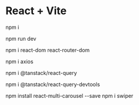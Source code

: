 # React + Vite

npm i

npm run dev

npm i react-dom react-router-dom

npm i axios

npm i @tanstack/react-query

npm i @tanstack/react-query-devtools

npm install react-multi-carousel --save
npm i swiper
